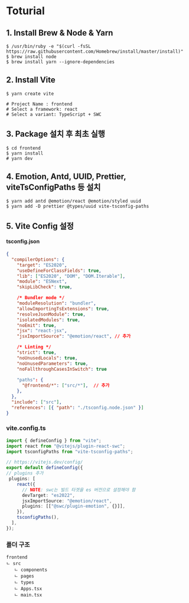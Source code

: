 # Toturial

## 1. Install Brew & Node & Yarn
``` shell
$ /usr/bin/ruby -e "$(curl -fsSL https://raw.githubusercontent.com/Homebrew/install/master/install)"
$ brew install node
$ brew install yarn --ignore-dependencies
```

## 2. Install Vite
``` shell
$ yarn create vite

# Project Name : frontend
# Select a framework: react
# Select a variant: TypeScript + SWC
```

## 3. Package 설치 후 최초 실행
``` shell
$ cd frontend
$ yarn install
# yarn dev
```

## 4. Emotion, Antd, UUID, Prettier, viteTsConfigPaths 등 설치
``` shell
$ yarn add antd @emotion/react @emotion/styled uuid 
$ yarn add -D prettier @types/uuid vite-tsconfig-paths
```

## 5. Vite Config 설정
#### tsconfig.json
``` json
{
  "compilerOptions": {
    "target": "ES2020",
    "useDefineForClassFields": true,
    "lib": ["ES2020", "DOM", "DOM.Iterable"],
    "module": "ESNext",
    "skipLibCheck": true,

    /* Bundler mode */
    "moduleResolution": "bundler",
    "allowImportingTsExtensions": true,
    "resolveJsonModule": true,
    "isolatedModules": true,
    "noEmit": true,
    "jsx": "react-jsx",
    "jsxImportSource": "@emotion/react", // 추가

    /* Linting */
    "strict": true,
    "noUnusedLocals": true,
    "noUnusedParameters": true,
    "noFallthroughCasesInSwitch": true
    
    "paths": {
      "@frontend/*": ["src/*"],  // 추가
    },
  },
  "include": ["src"],
  "references": [{ "path": "./tsconfig.node.json" }]
}
```

### vite.config.ts
``` ts
import { defineConfig } from "vite";
import react from "@vitejs/plugin-react-swc";
import tsconfigPaths from "vite-tsconfig-paths";

// https://vitejs.dev/config/
export default defineConfig({
// plugins 추가
 plugins: [ 
    react({
      // NOTE: swc는 빌드 타겟을 es 버전으로 설정해야 함
      devTarget: "es2022",
      jsxImportSource: "@emotion/react",
      plugins: [["@swc/plugin-emotion", {}]],
    }),
    tsconfigPaths(),
  ],
});
```

### 폴더 구조

``` shell 
frontend
ㄴ src
   ㄴ components
   ㄴ pages
   ㄴ types
   ㄴ Apps.tsx
   ㄴ main.tsx
```